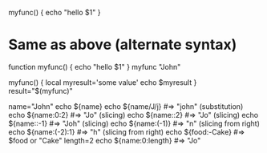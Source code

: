 myfunc() {
    echo "hello $1"
}
# Same as above (alternate syntax)
function myfunc() {
    echo "hello $1"
}
myfunc "John"


myfunc() {
    local myresult='some value'
    echo $myresult
}
result="$(myfunc)"

name="John"
echo ${name}
echo ${name/J/j}    #=> "john" (substitution)
echo ${name:0:2}    #=> "Jo" (slicing)
echo ${name::2}     #=> "Jo" (slicing)
echo ${name::-1}    #=> "Joh" (slicing)
echo ${name:(-1)}   #=> "n" (slicing from right)
echo ${name:(-2):1} #=> "h" (slicing from right)
echo ${food:-Cake}  #=> $food or "Cake"
length=2
echo ${name:0:length}  #=> "Jo"
